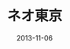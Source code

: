 ---
discogs_id: 7003524
discogs_master_id: 3051116
title: ネオ東京
artists: ['マクロスMACROSS 82-99']
date: 2013-11-06
genre: ['Electronic']
image: ネオ東京-7003524.jpg
label: KEATS//COLLECTIVE
country: US
styles: ['Vaporwave', 'Future Funk']
video: https://www.youtube.com/watch?v=iLpou8dGf3Y
category: Vaporwave
---
